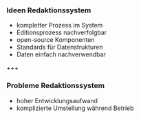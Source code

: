 ### Ideen Redaktionssystem

* kompletter Prozess im System<!-- .element: class="fragment" -->
* Editionsprozess nachverfolgbar<!-- .element: class="fragment" -->
* open-source Komponenten<!-- .element: class="fragment" -->
* Standards für Datenstrukturen<!-- .element: class="fragment" -->
* Daten einfach nachverwendbar<!-- .element: class="fragment" -->

+++

### Probleme Redaktionssystem

* hoher Entwicklungsaufwand<!-- .element: class="fragment" -->
* komplizierte Umstellung während Betrieb<!-- .element: class="fragment" -->